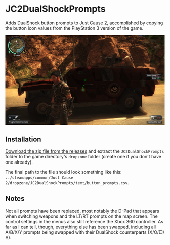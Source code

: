 # JC2DualShockPrompts
Adds DualShock button prompts to Just Cause 2, accomplished by copying the button icon values from the PlayStation 3 version of the game.

![](/screenshot.jpg)

## Installation
[Download the zip file from the releases](https://github.com/DerpyChap/JC2DualShockPrompts/releases/download/latest/JC2DualShockPrompts.zip) and extract the `JC2DualShockPrompts` folder to the game directory's `dropzone` folder (create one if you don't have one already).

The final path to the file should look something like this: `../steamapps/common/Just Cause 2/dropzone/JC2DualShockPrompts/text/button_prompts.csv`.

## Notes
Not all prompts have been replaced, most notably the D-Pad that appears when switching weapons and the LT/RT prompts on the map screen. The control settings in the menus also still reference the Xbox 360 controller. As far as I can tell, though, everything else has been swapped, including all A/B/X/Y prompts being swapped with their DualShock counterparts (X/O/□/∆).
